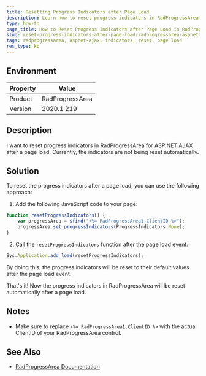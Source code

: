 ```yaml
---
title: Resetting Progress Indicators after Page Load
description: Learn how to reset progress indicators in RadProgressArea for ASP.NET AJAX after a page load.
type: how-to
page_title: How to Reset Progress Indicators after Page Load in RadProgressArea for ASP.NET AJAX
slug: reset-progress-indicators-after-page-load-radprogressarea-aspnet-ajax
tags: radprogressarea, aspnet-ajax, indicators, reset, page load
res_type: kb
---
```


## Environment

| Property | Value              |
|----------|--------------------|
| Product  | RadProgressArea    |
| Version  | 2020.1 219         |

## Description

I want to reset progress indicators in RadProgressArea for ASP.NET AJAX after a page load. Currently, the indicators are not being reset automatically.

## Solution

To reset the progress indicators after a page load, you can use the following approach:

1. Add the following JavaScript code to your page:

```javascript
function resetProgressIndicators() {
    var progressArea = $find("<%= RadProgressArea1.ClientID %>");
    progressArea.set_progressIndicators(ProgressIndicators.None);
}
```

2. Call the `resetProgressIndicators` function after the page load event:

```javascript
Sys.Application.add_load(resetProgressIndicators);
```

By doing this, the progress indicators will be reset to their default values after the page load event.

That's it! Now the progress indicators in RadProgressArea will be reset automatically after a page load.

## Notes

- Make sure to replace `<%= RadProgressArea1.ClientID %>` with the actual ClientID of your RadProgressArea control.

## See Also

- [RadProgressArea Documentation](https://docs.telerik.com/devtools/aspnet-ajax/controls/progressarea/overview)
